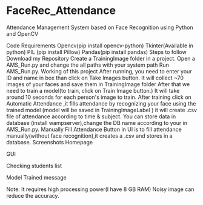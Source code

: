 # FaceRec_Attendance

Attendance Management System based on Face Recognition using Python and OpenCV

Code Requirements
Opencv(pip install opencv-python)
Tkinter(Available in python)
PIL (pip install Pillow)
Pandas(pip install pandas)
Steps to follow
Download my Repository
Create a TrainingImage folder in a project.
Open a AMS_Run.py and change the all paths with your system path
Run AMS_Run.py.
Working of this project
After running, you need to enter your ID and name in box than click on Take Images button.
It will collect ~70 images of your faces and save them in TrainingImage folder
After that we need to train a model(to train, click on Train Image button.)
It will take around 10 seconds for each person's image to train.
After training click on Automatic Attendance ,it fills attendance by recognizing your face using the trained model (model will be saved in TrainingImageLabel )
it will create .csv file of attendance according to time & subject.
You can store data in database (install wampserver),change the DB name according to your in AMS_Run.py.
Manually Fill Attendance Button in UI is to fill attendance manually(without face recognition),it creates a .csv and stores in a database.
Screenshots
Homepage


GUI


Checking students list


Model Trained message


Note:
It requires high processing power(I have 8 GB RAM)
Noisy image can reduce the accuracy.
